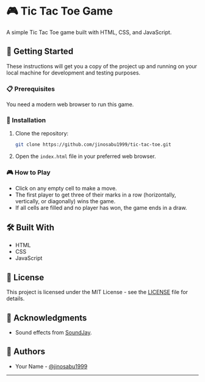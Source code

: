 # 🎮 Tic Tac Toe Game

A simple Tic Tac Toe game built with HTML, CSS, and JavaScript.

## 🚀 Getting Started

These instructions will get you a copy of the project up and running on your local machine for development and testing purposes.

### 📋 Prerequisites

You need a modern web browser to run this game.

### 🔧 Installation

1. Clone the repository:

   ```bash
   git clone https://github.com/jinosabu1999/tic-tac-toe.git
   ```

2. Open the `index.html` file in your preferred web browser.

### 🎮 How to Play

- Click on any empty cell to make a move.
- The first player to get three of their marks in a row (horizontally, vertically, or diagonally) wins the game.
- If all cells are filled and no player has won, the game ends in a draw.

## 🛠️ Built With

- HTML
- CSS
- JavaScript


## 📝 License

This project is licensed under the MIT License - see the [LICENSE](LICENSE) file for details.

## 🙏 Acknowledgments

- Sound effects from [SoundJay](https://www.soundjay.com/button-sounds.html).

## 📌 Authors

- Your Name - [@jinosabu1999](https://github.com/jinosabu1999)

---